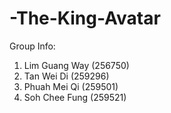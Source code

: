 # -The-King-Avatar

Group Info:
1. Lim Guang Way (256750)
2. Tan Wei Di (259296)
3. Phuah Mei Qi (259501)  
4. Soh Chee Fung (259521)
